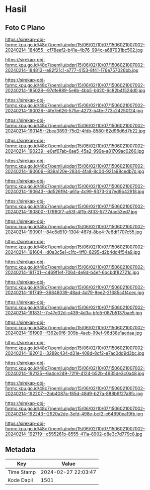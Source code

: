# Hasil

## Foto C Plano

https://sirekap-obj-formc.kpu.go.id/48c7/pemilu/pdpr/15/06/02/10/07/1506021007002-20240214-184855--cf78eef2-b41e-4b76-994c-a687931bc502.jpg

https://sirekap-obj-formc.kpu.go.id/48c7/pemilu/pdpr/15/06/02/10/07/1506021007002-20240214-184813--e82f21c1-a777-4153-8f41-176e757026bb.jpg

https://sirekap-obj-formc.kpu.go.id/48c7/pemilu/pdpr/15/06/02/10/07/1506021007002-20240214-185028--97dfe889-5e6b-4bb5-b620-6c82b4f524d0.jpg

https://sirekap-obj-formc.kpu.go.id/48c7/pemilu/pdpr/15/06/02/10/07/1506021007002-20240214-190026--4fe7e626-575e-4273-b4fe-773c24250f24.jpg

https://sirekap-obj-formc.kpu.go.id/48c7/pemilu/pdpr/15/06/02/10/07/1506021007002-20240214-190145--2bea3893-75d2-4fdb-8580-62d96d6d7b22.jpg

https://sirekap-obj-formc.kpu.go.id/48c7/pemilu/pdpr/15/06/02/10/07/1506021007002-20240214-190239--e0ef67ab-6ae5-45a2-999a-a81709ac0260.jpg

https://sirekap-obj-formc.kpu.go.id/48c7/pemilu/pdpr/15/06/02/10/07/1506021007002-20240214-190606--839a120e-2834-4fa8-8c04-921a98cedb7d.jpg

https://sirekap-obj-formc.kpu.go.id/48c7/pemilu/pdpr/15/06/02/10/07/1506021007002-20240214-190643--dd526f94-a61a-4c99-9373-2d7ed9b42918.jpg

https://sirekap-obj-formc.kpu.go.id/48c7/pemilu/pdpr/15/06/02/10/07/1506021007002-20240214-190800--17ff80f7-a53f-4f1b-8f33-5777dac53ed7.jpg

https://sirekap-obj-formc.kpu.go.id/48c7/pemilu/pdpr/15/06/02/10/07/1506021007002-20240214-190901--84c6d910-1304-467d-8be4-7e6df1707c55.jpg

https://sirekap-obj-formc.kpu.go.id/48c7/pemilu/pdpr/15/06/02/10/07/1506021007002-20240214-191604--d0a3c5e1-c1fc-4ff0-8295-d2b4dd4f54a9.jpg

https://sirekap-obj-formc.kpu.go.id/48c7/pemilu/pdpr/15/06/02/10/07/1506021007002-20240214-191701--c469f1ef-7064-4e9d-b4ef-6bcbdf82721c.jpg

https://sirekap-obj-formc.kpu.go.id/48c7/pemilu/pdpr/15/06/02/10/07/1506021007002-20240214-191749--36848039-48ad-4d79-8ee2-21685c4f4cec.jpg

https://sirekap-obj-formc.kpu.go.id/48c7/pemilu/pdpr/15/06/02/10/07/1506021007002-20240214-191831--7c47e32d-c439-4d3a-bfd5-087b5137bae5.jpg

https://sirekap-obj-formc.kpu.go.id/48c7/pemilu/pdpr/15/06/02/10/07/1506021007002-20240214-191909--f392e0f6-309b-4aeb-99ef-96d38e1aedaa.jpg

https://sirekap-obj-formc.kpu.go.id/48c7/pemilu/pdpr/15/06/02/10/07/1506021007002-20240214-192010--3289c434-d31e-408d-8cf2-e7ac0dd9d3bc.jpg

https://sirekap-obj-formc.kpu.go.id/48c7/pemilu/pdpr/15/06/02/10/07/1506021007002-20240214-192135--6a4ce249-72f9-4124-b52b-4935de3c0a48.jpg

https://sirekap-obj-formc.kpu.go.id/48c7/pemilu/pdpr/15/06/02/10/07/1506021007002-20240214-192207--2bb4087a-f85d-48d9-b27a-888b9f27a8fc.jpg

https://sirekap-obj-formc.kpu.go.id/48c7/pemilu/pdpr/15/06/02/10/07/1506021007002-20240214-192243--2920a2de-3efd-498e-bcf2-e64690ea19fb.jpg

https://sirekap-obj-formc.kpu.go.id/48c7/pemilu/pdpr/15/06/02/10/07/1506021007002-20240214-192719--c555261b-8555-411a-8902-d8e3c7d779c8.jpg


## Metadata

| Key        | Value               |
| ---------- | ------------------- |
| Time Stamp | 2024-02-27 22:03:47 |
| Kode Dapil | 1501                |



